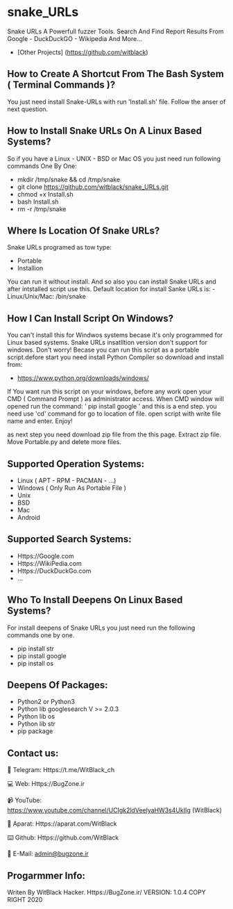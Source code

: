 # snake_URLs
Snake URLs A Powerfull fuzzer Tools. Search And Find Report Results From Google - DuckDuckGO - Wikipedia And More...


- [Other Projects] (https://github.com/witblack)


How to Create A Shortcut From The Bash System ( Terminal Commands )?
-
You just need install Snake-URLs with run 'Install.sh' file. Follow the anser of next question.


How to Install Snake URLs On A Linux Based Systems?
-
So if you have a Linux - UNIX - BSD or Mac OS you just need run following commands One By One:
  
   - mkdir /tmp/snake && cd /tmp/snake
   - git clone https://github.com/witblack/snake_URLs.git
   - chmod +x Install.sh
   - bash Install.sh
   - rm -r /tmp/snake


Where Is Location Of Snake URLs?
-
Snake URLs programed as tow type:
  - Portable
  - Installion

You can run it without install. And so also you can install Snake URLs and after intstalled script use this.
Default location for install Sanke URLs is:
    - Linux/Unix/Mac: /bin/snake


How I Can Install Script On Windows?
-
You can't install this for Windwos systems becase it's only programmed for Linux based systems. Snake URLs insatlltion version don't support for windows. Don't worry! Becase you can run this script as a portable script.defore start you need install Python Compiler so download and install from:
 - https://www.python.org/downloads/windows/
 
If You want run this script on your windows, before any work open your CMD ( Command Prompt ) as administrator access. When CMD window will opened run the command:
  ' pip install google '
and this is a end step. you need use 'cd' command for go to location of file. open script with write file name and enter.
Enjoy!

as next step you need download zip file from the this page. Extract zip file. Move Portable.py and delete more files. 

Supported Operation Systems:
-
  - Linux ( APT - RPM - PACMAN - ...)
  - Windows ( Only Run As Portable File )
  - Unix
  - BSD
  - Mac
  - Android
  
Supported Search Systems:
-
  - Https://Google.com
  - Https://WikiPedia.com
  - Https://DuckDuckGo.com
  - ...

Who To Install Deepens On Linux Based Systems?
-
For install deepens of Snake URLs you just need run the following commands one by one.
  - pip install str
  - pip install google
  - pip install os

Deepens Of Packages:
-
  - Python2 or Python3
  - Python lib googlesearch V >= 2.0.3
  - Python lib os
  - Python lib str
  - pip package


Contact us:
-
💬 Telegram:
Https://t.me/WitBlack_ch

💻 Web:
Https://BugZone.ir

📹 YouTube:
https://www.youtube.com/channel/UCIgk2ldVeelyaHW3s4UkIIg (WitBlack)

🎥 Aparat:
Https://aparat.com/WitBlack

⌨️ Github:
Https://github.com/WitBlack

📧 E-Mail:
admin@bugzone.ir


Progarmmer Info:
-
Writen By WitBlack Hacker. Https://BugZone.ir/
VERSION: 1.0.4
COPY RIGHT 2020
